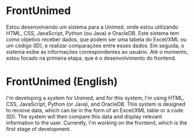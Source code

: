 # FrontUnimed

Estou desenvolvendo um sistema para a Unimed, onde estou utilizando HTML, CSS, JavaScript, Python (ou Java) e OracleDB. Este sistema tem como objetivo receber dados, que podem ser uma tabela do Excel/XML ou um código (ID), e realizar comparações entre esses dados. Em seguida, o sistema exibe as informações correspondentes ao usuário. Até o momento, estou focado na primeira etapa, que é o desenvolvimento do frontend.

# FrontUnimed (English)

I'm developing a system for Unimed, and for this system, I'm using HTML, CSS, JavaScript, Python (or Java), and OracleDB. This system is designed to receive data, which can be in the form of an Excel/XML table or a code (ID). The system will then compare this data and display relevant information to the user. Currently, I'm working on the frontend, which is the first stage of development.

